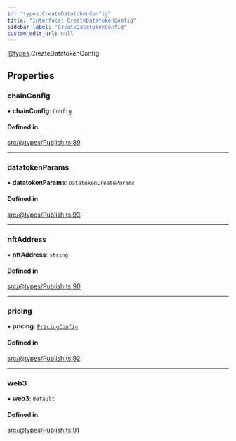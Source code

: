 ```yaml
---
id: "types.CreateDatatokenConfig"
title: "Interface: CreateDatatokenConfig"
sidebar_label: "CreateDatatokenConfig"
custom_edit_url: null
---
```


[@types](../modules/types.md).CreateDatatokenConfig

## Properties

### chainConfig

• **chainConfig**: `Config`

#### Defined in

[src/@types/Publish.ts:89](https://github.com/deltaDAO/nautilus/blob/a004a0b/src/@types/Publish.ts#L89)

___

### datatokenParams

• **datatokenParams**: `DatatokenCreateParams`

#### Defined in

[src/@types/Publish.ts:93](https://github.com/deltaDAO/nautilus/blob/a004a0b/src/@types/Publish.ts#L93)

___

### nftAddress

• **nftAddress**: `string`

#### Defined in

[src/@types/Publish.ts:90](https://github.com/deltaDAO/nautilus/blob/a004a0b/src/@types/Publish.ts#L90)

___

### pricing

• **pricing**: [`PricingConfig`](types.PricingConfig.md)

#### Defined in

[src/@types/Publish.ts:92](https://github.com/deltaDAO/nautilus/blob/a004a0b/src/@types/Publish.ts#L92)

___

### web3

• **web3**: `default`

#### Defined in

[src/@types/Publish.ts:91](https://github.com/deltaDAO/nautilus/blob/a004a0b/src/@types/Publish.ts#L91)
